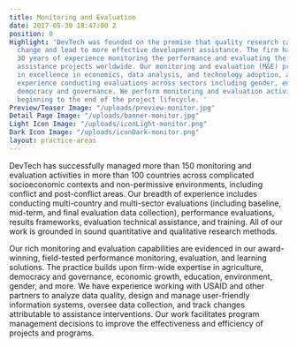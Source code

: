 ```yaml
---
title: Monitoring and Evaluation
date: 2017-05-30 18:47:00 Z
position: 0
Highlight: 'DevTech was founded on the premise that quality research can impact social
  change and lead to more effective development assistance. The firm has more than
  30 years of experience monitoring the performance and evaluating the impact of development
  assistance projects worldwide. Our monitoring and evaluation (M&E) practice is rooted
  in excellence in economics, data analysis, and technology adoption, and we have
  experience conducting evaluations across sectors including gender, education, and
  democracy and governance. We perform monitoring and evaluation activities from the
  beginning to the end of the project lifecycle. '
Preview/Teaser Image: "/uploads/preview-monitor.jpg"
Detail Page Image: "/uploads/banner-monitor.jpg"
Light Icon Image: "/uploads/iconLight-monitor.png"
Dark Icon Image: "/uploads/iconDark-monitor.png"
layout: practice-areas
---
```


DevTech has successfully managed more than 150 monitoring and evaluation activities in more than 100 countries across complicated socioeconomic contexts and non-permissive environments, including conflict and post-conflict areas. Our breadth of experience includes conducting multi-country and multi-sector evaluations (including baseline, mid-term, and final evaluation data collection), performance evaluations, results frameworks, evaluation technical assistance, and training. All of our work is grounded in sound quantitative and qualitative research methods.

Our rich monitoring and evaluation capabilities are evidenced in our award-winning, field-tested performance monitoring, evaluation, and learning solutions. The practice builds upon firm-wide expertise in agriculture, democracy and governance, economic growth, education, environment, gender, and more.  We have experience working with USAID and other partners to analyze data quality, design and manage user-friendly information systems, oversee data collection, and track changes attributable to assistance interventions. Our work facilitates program management decisions to improve the effectiveness and efficiency of projects and programs. 
